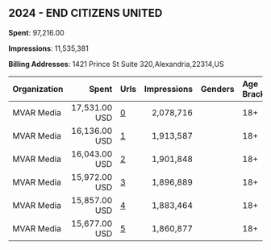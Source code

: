 ## 2024 - END CITIZENS UNITED 
**Spent**: 97,216.00

**Impressions**: 11,535,381

**Billing Addresses**: 1421 Prince St Suite 320,Alexandria,22314,US

|Organization|Spent|Urls|Impressions|Genders|Age Brackets|Country Codes|
|:---|---:|:---|---:|:---|:---|:---|
|MVAR Media|17,531.00 USD|[0](https://www.snap.com/political-ads/asset/00ae002cf57b2563d7cb8365e43f3df2cb9da1228747c85243d47843e379a6ce?mediaType=jpg)|2,078,716||18+|united states|
|MVAR Media|16,136.00 USD|[1](https://www.snap.com/political-ads/asset/48dbdba35249ba64c610a8a285a0fa2a69fa4af999f06e25a866759f85946973?mediaType=mp4)|1,913,587||18+|united states|
|MVAR Media|16,043.00 USD|[2](https://www.snap.com/political-ads/asset/673899293a8c516501c4c529b1fc1e3fb21cb721816a8e24de8c6fd12ff7fb23?mediaType=mp4)|1,901,848||18+|united states|
|MVAR Media|15,972.00 USD|[3](https://www.snap.com/political-ads/asset/7c7bba78a7110f548958e4da248f7a4d335979d2e21e9271300d2ab756805afa?mediaType=mp4)|1,896,889||18+|united states|
|MVAR Media|15,857.00 USD|[4](https://www.snap.com/political-ads/asset/0efe0704d15937ea42ba78c09e57d11f7dc5d7fb2a79a3b67a70f03ca9470174?mediaType=mp4)|1,883,464||18+|united states|
|MVAR Media|15,677.00 USD|[5](https://www.snap.com/political-ads/asset/749ae54d3361be088b07e7571afc8c73fb6c4101e0682234830720336d33afb1?mediaType=jpg)|1,860,877||18+|united states|
